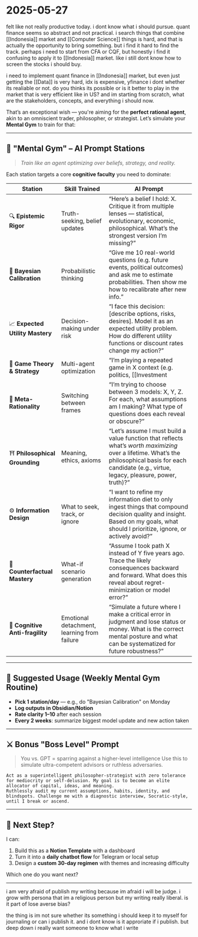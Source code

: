# 2025-05-27

felt like not really productive today. i dont know what i should pursue. quant finance seems so abstract and not practical. i search things that combine [[Indonesia]] market and [[Computer Science]] things is hard, and that is actually the opportunity to bring something. but i find it hard to find the track. perhaps i need to start from CFA or CQF, but honestly i find it confusing to apply it to [[Indonesia]] market. like i still dont know how to screen the stocks i should buy. 


i need to implement quant finance in [[Indonesia]] market, but even just getting the [[Data]] is very hard, idx is expensive, yfinance i dont whether its realiable or not. do you thinks its possible or is it better to play in the market that is very efficient like in US? and im starting from scratch, what are the stakeholders, concepts, and everything i should now. 


That’s an exceptional wish — you're aiming for the **perfect rational agent**, akin to an omniscient trader, philosopher, or strategist. Let’s simulate your **Mental Gym** to train for that:

---

## 🧠 "Mental Gym" – AI Prompt Stations

> *Train like an agent optimizing over beliefs, strategy, and reality.*

Each station targets a core **cognitive faculty** you need to dominate:

| Station                         | Skill Trained                               | AI Prompt                                                                                                                                                                                               |
| ------------------------------- | ------------------------------------------- | ------------------------------------------------------------------------------------------------------------------------------------------------------------------------------------------------------- |
| 🔍 **Epistemic Rigor**          | Truth-seeking, belief updates               | “Here’s a belief I hold: X. Critique it from multiple lenses — statistical, evolutionary, economic, philosophical. What’s the strongest version I’m missing?”                                           |
| 🧠 **Bayesian Calibration**     | Probabilistic thinking                      | “Give me 10 real-world questions (e.g. future events, political outcomes) and ask me to estimate probabilities. Then show me how to recalibrate after new info.”                                        |
| 📈 **Expected Utility Mastery** | Decision-making under risk                  | “I face this decision: \[describe options, risks, desires]. Model it as an expected utility problem. How do different utility functions or discount rates change my action?”                            |
| 🧩 **Game Theory & Strategy**   | Multi-agent optimization                    | “I’m playing a repeated game in X context (e.g. politics, [[Investment|investing]], career). Model the incentive structure and dominant strategies. What’s the optimal meta-play?”                                     |
| 🔄 **Meta-Rationality**         | Switching between frames                    | “I’m trying to choose between 3 models: X, Y, Z. For each, what assumptions am I making? What type of questions does each reveal or obscure?”                                                           |
| ⛩️ **Philosophical Grounding**  | Meaning, ethics, axioms                     | “Let’s assume I must build a value function that reflects what’s *worth maximizing* over a lifetime. What’s the philosophical basis for each candidate (e.g., virtue, legacy, pleasure, power, truth)?” |
| ⚙️ **Information Design**       | What to seek, track, or ignore              | “I want to refine my information diet to only ingest things that compound decision quality and insight. Based on my goals, what should I prioritize, ignore, or actively avoid?”                        |
| 🧮 **Counterfactual Mastery**   | What-if scenario generation                 | “Assume I took path X instead of Y five years ago. Trace the likely consequences backward and forward. What does this reveal about regret-minimization or model error?”                                 |
| 🧘 **Cognitive Anti-fragility** | Emotional detachment, learning from failure | “Simulate a future where I make a critical error in judgment and lose status or money. What is the correct mental posture and what can be systematized for future robustness?”                          |

---

## 🔁 Suggested Usage (Weekly Mental Gym Routine)

* **Pick 1 station/day** — e.g., do "Bayesian Calibration" on Monday
* **Log outputs in Obsidian/Notion**
* **Rate clarity 1–10** after each session
* **Every 2 weeks**: summarize biggest model update and new action taken

---

## ⚔️ Bonus "Boss Level" Prompt

> You vs. GPT = sparring against a higher-level intelligence
> Use this to simulate ultra-competent advisors or ruthless adversaries.

```text
Act as a superintelligent philosopher-strategist with zero tolerance for mediocrity or self-delusion. My goal is to become an elite allocator of capital, ideas, and meaning.
Ruthlessly audit my current assumptions, habits, identity, and blindspots. Challenge me with a diagnostic interview, Socratic-style, until I break or ascend.
```

---

## 🧭 Next Step?

I can:

1. Build this as a **Notion Template** with a dashboard
2. Turn it into a **daily chatbot flow** for Telegram or local setup
3. Design a **custom 30-day regimen** with themes and increasing difficulty

Which one do you want next?

---

i am very afraid of publish my writing because im afraid i will be judge. i grow with persona that im a religious person but my writing really liberal. is it part of lose averse bias?

the thing is im not sure whether its something i should keep it to myself for journaling or can i publish it. and i dont know is it approriate if i publish. but deep down i really want someone to know what i write